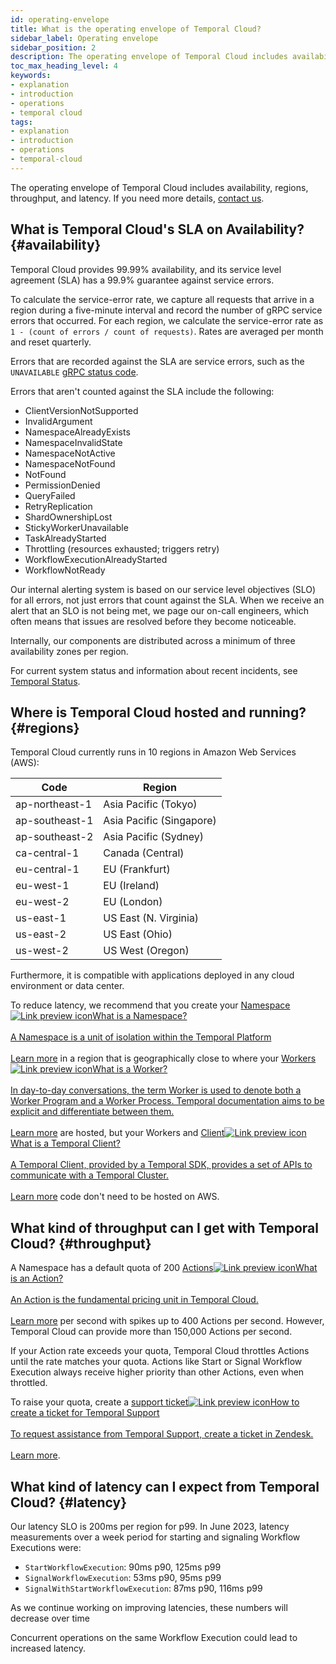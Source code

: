```yaml
---
id: operating-envelope
title: What is the operating envelope of Temporal Cloud?
sidebar_label: Operating envelope
sidebar_position: 2
description: The operating envelope of Temporal Cloud includes availability, regions, throughput, and latency.
toc_max_heading_level: 4
keywords:
- explanation
- introduction
- operations
- temporal cloud
tags:
- explanation
- introduction
- operations
- temporal-cloud
---
```


<!-- THIS FILE IS GENERATED. DO NOT EDIT THIS FILE DIRECTLY -->

The operating envelope of Temporal Cloud includes availability, regions, throughput, and latency.
If you need more details, [contact us](https://pages.temporal.io/contact-us).

## What is Temporal Cloud's SLA on Availability? {#availability}

Temporal Cloud provides 99.99% availability, and its service level agreement (SLA) has a 99.9% guarantee against service errors.

To calculate the service-error rate, we capture all requests that arrive in a region during a five-minute interval and record the number of gRPC service errors that occurred.
For each region, we calculate the service-error rate as `1 - (count of errors / count of requests)`.
Rates are averaged per month and reset quarterly.

Errors that are recorded against the SLA are service errors, such as the `UNAVAILABLE` [gRPC status code](https://grpc.github.io/grpc/core/md_doc_statuscodes.html).

Errors that aren't counted against the SLA include the following:

- ClientVersionNotSupported
- InvalidArgument
- NamespaceAlreadyExists
- NamespaceInvalidState
- NamespaceNotActive
- NamespaceNotFound
- NotFound
- PermissionDenied
- QueryFailed
- RetryReplication
- ShardOwnershipLost
- StickyWorkerUnavailable
- TaskAlreadyStarted
- Throttling (resources exhausted; triggers retry)
- WorkflowExecutionAlreadyStarted
- WorkflowNotReady

Our internal alerting system is based on our service level objectives (SLO) for all errors, not just errors that count against the SLA.
When we receive an alert that an SLO is not being met, we page our on-call engineers, which often means that issues are resolved before they become noticeable.

Internally, our components are distributed across a minimum of three availability zones per region.

For current system status and information about recent incidents, see [Temporal Status](https://status.temporal.io).

## Where is Temporal Cloud hosted and running? {#regions}

Temporal Cloud currently runs in 10 regions in Amazon Web Services (AWS):

| Code           | Region                   |
| -------------- | ------------------------ |
| ap-northeast-1 | Asia Pacific (Tokyo)     |
| ap-southeast-1 | Asia Pacific (Singapore) |
| ap-southeast-2 | Asia Pacific (Sydney)    |
| ca-central-1   | Canada (Central)         |
| eu-central-1   | EU (Frankfurt)           |
| eu-west-1      | EU (Ireland)             |
| eu-west-2      | EU (London)              |
| us-east-1      | US East (N. Virginia)    |
| us-east-2      | US East (Ohio)           |
| us-west-2      | US West (Oregon)         |

Furthermore, it is compatible with applications deployed in any cloud environment or data center.

To reduce latency, we recommend that you create your <a class="tdlp" href="/namespaces#">Namespace<span class="tdlpiw"><img src="/img/link-preview-icon.svg" alt="Link preview icon" /></span><span class="tdlpc"><span class="tdlppt">What is a Namespace?</span><br /><br /><span class="tdlppd">A Namespace is a unit of isolation within the Temporal Platform</span><span class="tdlplm"><br /><br /><a class="tdlplma" href="/namespaces#">Learn more</a></span></span></a> in a region that is geographically close to where your <a class="tdlp" href="/workers#worker">Workers<span class="tdlpiw"><img src="/img/link-preview-icon.svg" alt="Link preview icon" /></span><span class="tdlpc"><span class="tdlppt">What is a Worker?</span><br /><br /><span class="tdlppd">In day-to-day conversations, the term Worker is used to denote both a Worker Program and a Worker Process. Temporal documentation aims to be explicit and differentiate between them.</span><span class="tdlplm"><br /><br /><a class="tdlplma" href="/workers#worker">Learn more</a></span></span></a> are hosted, but your Workers and <a class="tdlp" href="/temporal#temporal-client">Client<span class="tdlpiw"><img src="/img/link-preview-icon.svg" alt="Link preview icon" /></span><span class="tdlpc"><span class="tdlppt">What is a Temporal Client?</span><br /><br /><span class="tdlppd">A Temporal Client, provided by a Temporal SDK, provides a set of APIs to communicate with a Temporal Cluster.</span><span class="tdlplm"><br /><br /><a class="tdlplma" href="/temporal#temporal-client">Learn more</a></span></span></a> code don't need to be hosted on AWS.

## What kind of throughput can I get with Temporal Cloud? {#throughput}

A Namespace has a default quota of 200 <a class="tdlp" href="/cloud/introduction/pricing#action">Actions<span class="tdlpiw"><img src="/img/link-preview-icon.svg" alt="Link preview icon" /></span><span class="tdlpc"><span class="tdlppt">What is an Action?</span><br /><br /><span class="tdlppd">An Action is the fundamental pricing unit in Temporal Cloud.</span><span class="tdlplm"><br /><br /><a class="tdlplma" href="/cloud/introduction/pricing#action">Learn more</a></span></span></a> per second with spikes up to 400 Actions per second.
However, Temporal Cloud can provide more than 150,000 Actions per second.

If your Action rate exceeds your quota, Temporal Cloud throttles Actions until the rate matches your quota.
Actions like Start or Signal Workflow Execution always receive higher priority than other Actions, even when throttled.

To raise your quota, create a <a class="tdlp" href="/cloud/introduction/support#support-ticket">support ticket<span class="tdlpiw"><img src="/img/link-preview-icon.svg" alt="Link preview icon" /></span><span class="tdlpc"><span class="tdlppt">How to create a ticket for Temporal Support</span><br /><br /><span class="tdlppd">To request assistance from Temporal Support, create a ticket in Zendesk.</span><span class="tdlplm"><br /><br /><a class="tdlplma" href="/cloud/introduction/support#support-ticket">Learn more</a></span></span></a>.

## What kind of latency can I expect from Temporal Cloud? {#latency}

Our latency SLO is 200ms per region for p99.
In June 2023, latency measurements over a week period for starting and signaling Workflow Executions were:

- `StartWorkflowExecution`: 90ms p90, 125ms p99
- `SignalWorkflowExecution`: 53ms p90, 95ms p99
- `SignalWithStartWorkflowExecution`: 87ms p90, 116ms p99

As we continue working on improving latencies, these numbers will decrease over time

Concurrent operations on the same Workflow Execution could lead to increased latency.
